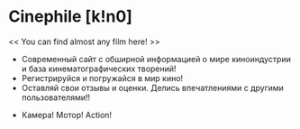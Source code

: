   # Сinephile [k!n0]
<< You can find almost any film here! >>

- Современный сайт с обширной информацией о мире киноиндустрии и база кинематографических творений!
- Регистрируйся и погружайся в мир кино!
- Оставляй свои отзывы и оценки. Делись впечатлениями с другими пользователями!!

* Камера! Мотор! Action!
